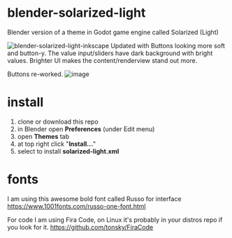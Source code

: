 # blender-solarized-light
Blender version of a theme in Godot game engine called Solarized (Light)

![blender-solarized-light-inkscape](https://user-images.githubusercontent.com/156772/198823549-0d7fa601-285e-468d-b2c7-0a5af0c873a3.png)
Updated with Buttons looking more soft and button-y. The value input/sliders have dark background with bright values.
Brighter UI makes the content/renderview stand out more.

Buttons re-worked.
![image](https://user-images.githubusercontent.com/156772/196028546-f1d60ff9-73e4-4693-b2f8-3fa4e9f71219.png)

# install
1) clone or download this repo
2) in Blender open **Preferences** (under Edit menu)
3) open **Themes** tab
4) at top right click "**Install...**"
5) select to install **solarized-light.xml**

# fonts
I am using this awesome bold font called Russo for interface
https://www.1001fonts.com/russo-one-font.html

For code I am using Fira Code, on Linux it's probably in your distros repo if you look for it.
https://github.com/tonsky/FiraCode
